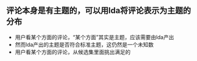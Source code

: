 ## 评论本身是有主题的，可以用lda将评论表示为主题的分布
- 用户看某个方面的评论，“某个方面”其实是主题，应该需要由lda产出
 - 然而lda产出的主题是否符合标准主题，这仍然是一个未知数
- 用户看某个方面的评论，从候选集里面挑出满足的
